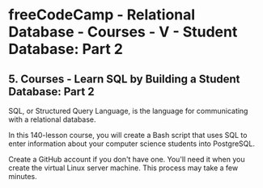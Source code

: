 # freeCodeCamp - Relational Database - Courses - V - Student Database: Part 2


## 5. Courses - Learn SQL by Building a Student Database: Part 2

SQL, or Structured Query Language, is the language for communicating with a relational database.

In this 140-lesson course, you will create a Bash script that uses SQL to enter information about your computer science students into PostgreSQL.

Create a GitHub account if you don't have one. You'll need it when you create the virtual Linux server machine. This process may take a few minutes.


